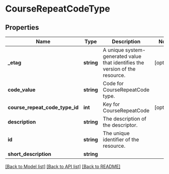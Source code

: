 # CourseRepeatCodeType

## Properties
Name | Type | Description | Notes
------------ | ------------- | ------------- | -------------
**_etag** | **string** | A unique system-generated value that identifies the version of the resource. | [optional] 
**code_value** | **string** | Code for CourseRepeatCode type. | 
**course_repeat_code_type_id** | **int** | Key for CourseRepeatCode | [optional] 
**description** | **string** | The description of the descriptor. | 
**id** | **string** | The unique identifier of the resource. | 
**short_description** | **string** |  | 

[[Back to Model list]](../README.md#documentation-for-models) [[Back to API list]](../README.md#documentation-for-api-endpoints) [[Back to README]](../README.md)


